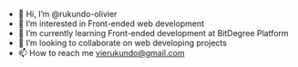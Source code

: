 - 👋 Hi, I’m @rukundo-olivier
- 👀 I’m interested in Front-ended web development
- 🌱 I’m currently learning Front-ended development at BitDegree Platform
- 💞️ I’m looking to collaborate on web developing projects
- 📫 How to reach me vierukundo@gmail.com

<!---
rukundo-olivier/rukundo-olivier is a ✨ special ✨ repository because its `README.md` (this file) appears on your GitHub profile.
You can click the Preview link to take a look at your changes.
--->
